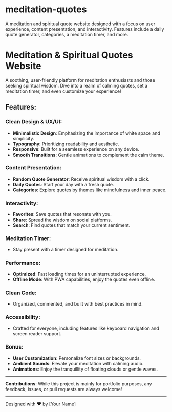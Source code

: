 # meditation-quotes
A meditation and spiritual quote website designed with a focus on user experience, content presentation, and interactivity. Features include a daily quote generator, categories, a meditation timer, and more.
# Meditation & Spiritual Quotes Website

A soothing, user-friendly platform for meditation enthusiasts and those seeking spiritual wisdom. Dive into a realm of calming quotes, set a meditation timer, and even customize your experience!

## Features:

### Clean Design & UX/UI:
- **Minimalistic Design**: Emphasizing the importance of white space and simplicity.
- **Typography**: Prioritizing readability and aesthetic.
- **Responsive**: Built for a seamless experience on any device.
- **Smooth Transitions**: Gentle animations to complement the calm theme.

### Content Presentation:
- **Random Quote Generator**: Receive spiritual wisdom with a click.
- **Daily Quotes**: Start your day with a fresh quote.
- **Categories**: Explore quotes by themes like mindfulness and inner peace.

### Interactivity:
- **Favorites**: Save quotes that resonate with you.
- **Share**: Spread the wisdom on social platforms.
- **Search**: Find quotes that match your current sentiment.

### Meditation Timer:
- Stay present with a timer designed for meditation.

### Performance:
- **Optimized**: Fast loading times for an uninterrupted experience.
- **Offline Mode**: With PWA capabilities, enjoy the quotes even offline.

### Clean Code:
- Organized, commented, and built with best practices in mind.

### Accessibility:
- Crafted for everyone, including features like keyboard navigation and screen reader support.

### Bonus:
- **User Customization**: Personalize font sizes or backgrounds.
- **Ambient Sounds**: Elevate your meditation with calming audio.
- **Animations**: Enjoy the tranquillity of floating clouds or gentle waves.

---

**Contributions**:
While this project is mainly for portfolio purposes, any feedback, issues, or pull requests are always welcome!

---

Designed with ❤️ by [Your Name]
